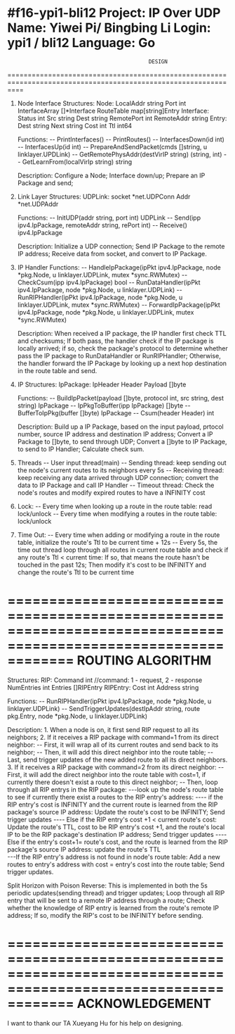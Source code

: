 #f16-ypi1-bli12
Project: IP Over UDP
Name: Yiwei Pi/ Bingbing Li
Login: ypi1 / bli12
Language: Go
================================================================================================================
                                                 DESIGN
================================================================================================================
1. Node Interface
    Structures:
	    Node:
	    	LocalAddr 		string
	    	Port      		int
	    	InterfaceArray  []*Interface 
	    	RouteTable 		map[string]Entry
	    Interface:
			Status    		int
			Src        		string
			Dest       		string
			RemotePort 		int
			RemoteAddr 		string
		Entry:
			Dest 			string
			Next 			string
			Cost 			int
			Ttl  			int64	

	Functions:
        -- PrintInterfaces()
        -- PrintRoutes()
		-- InterfacesDown(id int)
		-- InterfacesUp(id int)
		-- PrepareAndSendPacket(cmds []string, u linklayer.UPDLink)
		-- GetRemotePhysAddr(destVirIP string) (string, int)
		-- GetLearnFrom(localVirIp string) string
          
	Description:
	    Configure a Node;
	    Interface down/up;
	    Prepare an IP Package and send;

	        
2. Link Layer
    Structures:
	    UDPLink:
	    	socket *net.UDPConn
			Addr   *net.UDPAddr

	Functions:
        -- InitUDP(addr string, port int) UDPLink
        -- Send(ipp ipv4.IpPackage, remoteAddr string, rePort int)
		-- Receive() ipv4.IpPackage
          
	Description:
	    Initialize a UDP connection;
	    Send IP Package to the remote IP address;
	    Receive data from socket, and convert to IP Package.


3. IP Handler
	Functions:
        -- HandleIpPackage(ipPkt ipv4.IpPackage, node *pkg.Node, u linklayer.UDPLink, mutex *sync.RWMutex)
        -- CheckCsum(ipp ipv4.IpPackage) bool
		-- RunDataHandler(ipPkt ipv4.IpPackage, node *pkg.Node, u linklayer.UDPLink)
		-- RunRIPHandler(ipPkt ipv4.IpPackage, node *pkg.Node, u linklayer.UDPLink, mutex *sync.RWMutex)
		-- ForwardIpPackage(ipPkt ipv4.IpPackage, node *pkg.Node, u linklayer.UDPLink, mutex *sync.RWMutex)
          
	Description:
	    When received a IP package, the IP handler first check TTL and checksums;
	    If both pass, the handler check if the IP package is locally arrived;
	    if so, check the package's protocol to determine whether pass the IP package to RunDataHandler or RunRIPHandler;
	    Otherwise, the handler forward the IP Package by looking up a next hop destination in the route table and send.
	        	    	        

4. IP
	Structures:
	    IpPackage:
	    	IpHeader Header
			Payload  []byte

	Functions:
        -- BuildIpPacket(payload []byte, protocol int, src string, dest string) IpPackage
        -- IpPkgToBuffer(ipp IpPackage) []byte
		-- BufferToIpPkg(buffer []byte) IpPackage
		-- Csum(header Header) int
          
	Description:
	    Build up a IP Package, based on the input payload, prtocol number, source IP address and destination IP address;
	    Convert a IP Package to []byte, to send through UDP;
	    Convert a []byte to IP Package, to send to IP Handler;
	    Calculate check sum.


5. Threads
    -- User input thread(main)
    -- Sending thread: keep sending out the node's current routes to its neighbors every 5s
    -- Receiving thread: keep receiving any data arrived through UDP connection; convert the data to IP Package and call IP Handler
    -- Timeout thread: Check the node's routes and modify expired routes to have a INFINITY cost


6. Lock: 
    -- Every time when looking up a route in the route table: read lock/unlock
    -- Every time when modifying a routes in the route table: lock/unlock


7. Time Out:
    -- Every time when adding or modifying a route in the route table, initialize the route's Ttl to be current time + 12s
    -- Every 5s, the time out thread loop through all routes in current route table and check if any route's Ttl < current time:
       If so, that means the route hasn't be touched in the past 12s;
       Then modify it's cost to be INFINITY and change the route's Ttl to be current time


================================================================================================================
                                                 ROUTING ALGORITHM
================================================================================================================
Structures:
	RIP:
		Command    int    //command: 1 - request, 2 - response
		NumEntries int
		Entries    []RIPEntry
    RIPEntry:
	    Cost       int
		Address    string	

Functions:
	-- RunRIPHandler(ipPkt ipv4.IpPackage, node *pkg.Node, u linklayer.UDPLink)
	-- SendTriggerUpdates(destIpAddr string, route pkg.Entry, node *pkg.Node, u linklayer.UDPLink)

Description:
	1. When a node is on, it first send RIP request to all its neighbors;
    2. If it receives a RIP package with command=1 from its direct neighbor:
    	-- First, it will wrap all of its current routes and send back to its neighbor;
    	-- Then, it will add this direct neighbor into the route table;
    	-- Last, send trigger updates of the new added route to all its direct neighbors.
	3. If it receives a RIP package with command=2 from its direct neighbor:
		-- First, it will add the direct neighbor into the route table with cost=1, if currently there doesn't exist a route to this direct neighbor;
		-- Then, loop through all RIP entrys in the RIP package:
			---look up the node's route table to see if currently there exist a routes to the RIP entry's address:
	           ---- if the RIP entry's cost is INFINITY and the current route is learned from the RIP package's source IP address:
	                Update the route's cost to be INFINITY; 
	                Send trigger updates
	           ---- Else if the RIP entry's cost +1 < current route's cost:
	                Update the route's TTL, cost to be RIP entry's cost +1, and the route's local IP to be the RIP package's destination IP address;
	                Send trigger updates
	           ---- Else if the entry's cost+1= route's cost, and the route is learned from the RIP package's source IP address:
	                update the route's TTL  
		    ---If the RIP entry's address is not found in node's route table:
		           Add a new routes to entry's address with cost = entry's cost into the route table;
		           Send trigger updates.

Split Horizon with Poison Reverse:
    This is implemented in both the 5s periodic updates(sending thread) and trigger updates;
    Loop through all RIP entry that will be sent to a remote IP address through a route;
    Check whether the knowledge of RIP entry is learned from the route's remote IP address;
    If so, modify the RIP's cost to be INFINITY before sending.


================================================================================================================
                                               ACKNOWLEDGEMENT
================================================================================================================
I want to thank our TA Xueyang Hu for his help on designing. 
